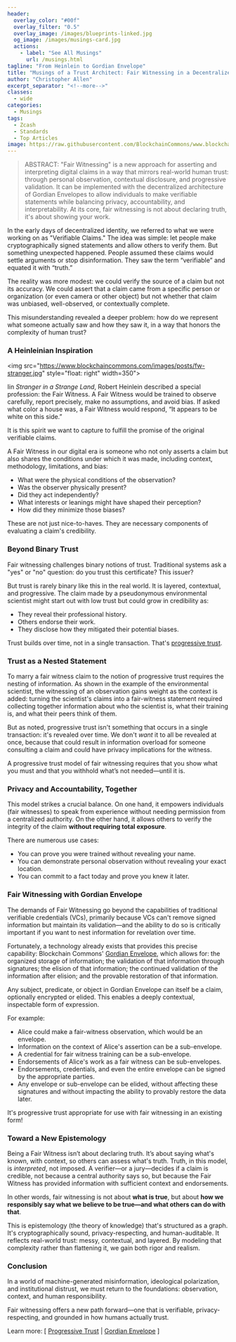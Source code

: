```yaml
---
header:
  overlay_color: "#00f"
  overlay_filter: "0.5"
  overlay_image: /images/blueprints-linked.jpg
  og_image: /images/musings-card.jpg
  actions:
    - label: "See All Musings"
      url: /musings.html
tagline: "From Heinlein to Gordian Envelope"
title: "Musings of a Trust Architect: Fair Witnessing in a Decentralized World"
author: "Christopher Allen"
excerpt_separator: "<!--more-->"
classes:
  - wide
categories:
  - Musings
tags:
  - Zcash
  - Standards
  - Top Articles
image: https://raw.githubusercontent.com/BlockchainCommons/www.blockchaincommons.com/master/images/musings.png
---
```


> ABSTRACT: "Fair Witnessing" is a new approach for asserting and interpreting digital claims in a way that mirrors real-world human trust: through personal observation, contextual disclosure, and progressive validation. It can be implemented with the decentralized architecture of Gordian Envelopes to allow individuals to make verifiable statements while balancing privacy, accountability, and interpretability. At its core, fair witnessing is not about declaring truth, it's about showing your work.

In the early days of decentralized identity, we referred to what we were working on as "Verifiable Claims." The idea was simple: let people make cryptographically signed statements and allow others to verify them. But something unexpected happened. People assumed these claims would settle arguments or stop disinformation. They saw the term “verifiable” and equated it with “truth.”

The reality was more modest: we could verify the source of a claim but not its accuracy. We could assert that a claim came from a specific person or organization (or even camera or other object) but not whether that claim was unbiased, well-observed, or contextually complete.

This misunderstanding revealed a deeper problem: how do we represent what someone actually saw and how they saw it, in a way that honors the complexity of human trust?

### A Heinleinian Inspiration

<img src="https://www.blockchaincommons.com/images/posts/fw-stranger.jpg" style="float: right" width=350">

Iin _Stranger in a Strange Land_, Robert Heinlein described a special profession: the Fair Witness. A Fair Witness would be trained to observe carefully, report precisely, make no assumptions, and avoid bias. If asked what color a house was, a Fair Witness would respond, “It appears to be white on this side.”

It is this spirit we want to capture to fulfill the promise of the original verifiable claims.

A Fair Witness in our digital era is someone who not only asserts a claim but also shares the conditions under which it was made, including context, methodology, limitations, and bias:

- What were the physical conditions of the observation?
- Was the observer physically present?
- Did they act independently?
- What interests or leanings might have shaped their perception?
- How did they minimize those biases?

These are not just nice-to-haves. They are necessary components of evaluating a claim's credibility.

### Beyond Binary Trust

Fair witnessing challenges binary notions of trust. Traditional systems ask a "yes" or "no" question: do you trust this certificate? This issuer? 

But trust is rarely binary like this in the real world. It is layered, contextual, and progressive. The claim made by a pseudonymous environmental scientist might start out with low trust but could grow in credibility as:

- They reveal their professional history.
- Others endorse their work.
- They disclose how they mitigated their potential biases.

Trust builds over time, not in a single transaction. That's [progressive trust](https://www.blockchaincommons.com/musings/musings-progressive-trust-lifecycle/).

### Trust as a Nested Statement

To marry a fair witness claim to the notion of progressive trust requires the nesting of information. As shown in the example of the environmental scientist, the witnessing of an observation gains weight as the context is added: turning the scientist's claims into a fair-witness statement required collecting together information about who the scientist is, what their training is, and what their peers think of them. 

But as noted, progressive trust isn't something that occurs in a single transaction: it's revealed over time. We don't _want_ it to all be revealed at once, because that could result in information overload for someone consulting a claim and could have privacy implications for the witness.

A progressive trust model of fair witnessing requires that you show what you must and that you withhold what’s not needed&mdash;until it is. 

### Privacy and Accountability, Together

This model strikes a crucial balance. On one hand, it empowers individuals (fair witnesses) to speak from experience without needing permission from a centralized authority. On the other hand, it allows others to verify the integrity of the claim **without requiring total exposure**.

There are numerous use cases:

* You can prove you were trained without revealing your name.
* You can demonstrate personal observation without revealing your exact location.
* You can commit to a fact today and prove you knew it later.

### Fair Witnessing with Gordian Envelope

The demands of Fair Witnessing go beyond the capabilities of traditional verifiable credentials (VCs), primarily because VCs can't remove signed information but maintain its validation—and the ability to do so is critically important if you want to nest information for revelation over time.

Fortunately, a technology already exists that provides this precise capability: Blockchain Commons' [Gordian Envelope](https://developer.blockchaincommons.com/envelope/), which allows for: the organized storage of information; the validation of that information through signatures; the elision of that information; the continued validation of the information after elision; and the provable restoration of that information.

Any subject, predicate, or object in Gordian Envelope can itself be a claim, optionally encrypted or elided. This enables a deeply contextual, inspectable form of expression.

For example:
- Alice could make a fair-witness observation, which would be an envelope.
- Information on the context of Alice's assertion can be a sub-envelope.
- A credential for fair witness training can be a sub-envelope.
- Endorsements of Alice's work as a fair witness can be sub-envelopes.
- Endorsements, credentials, and even the entire envelope can be signed by the appropriate parties.
- Any envelope or sub-envelope can be elided, without affecting these signatures and without impacting the ability to provably restore the data later.

It's progressive trust appropriate for use with fair witnessing in an existing form!

### Toward a New Epistemology

Being a Fair Witness isn’t about declaring truth. It’s about saying what's known, with context, so others can assess what's truth. Truth, in this model, is _interpreted_, not imposed. A verifier—or a jury—decides if a claim is credible, not because a central authority says so, but because the Fair Witness has provided information with sufficient context and endorsements.

In other words, fair witnessing is not about **what is true**, but about **how we responsibly say what we believe to be true—and what others can do with that**.

This is epistemology (the theory of knowledge) that's structured as a graph. It's cryptographically sound, privacy-respecting, and human-auditable. It reflects real-world trust: messy, contextual, and layered. By modeling that complexity rather than flattening it, we gain both rigor and realism.

### Conclusion

In a world of machine-generated misinformation, ideological polarization, and institutional distrust, we must return to the foundations: observation, context, and human responsibility.

Fair witnessing offers a new path forward&mdash;one that is verifiable, privacy-respecting, and grounded in how humans actually trust.

Learn more: [ [Progressive Trust](https://developer.blockchaincommons.com/progressive-trust/) | [Gordian Envelope](https://github.com/BlockchainCommons/Research/blob/master/papers/bcr-2024-006-envelope-graph.md) ]
